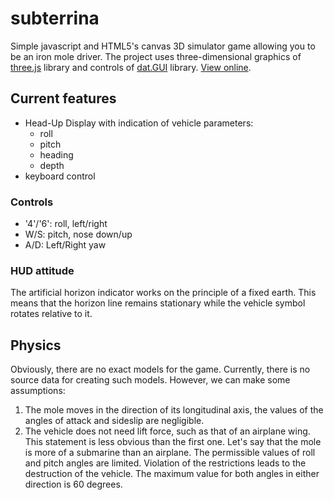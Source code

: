 # subterrina
Simple javascript and HTML5's canvas 3D simulator game allowing you to be an iron mole driver. The project uses three-dimensional graphics of [three.js](https://github.com/mrdoob/three.js) library and controls of [dat.GUI](https://github.com/dataarts/dat.gui) library.
[View online](https://yeryomin1.github.io/subterrina/).
## Current features
* Head-Up Display with indication of vehicle parameters:
  * roll
  * pitch
  * heading
  * depth
* keyboard control
### Controls
* '4'/'6': roll, left/right
* W/S: pitch, nose down/up
* A/D: Left/Right yaw
### HUD attitude
The artificial horizon indicator works on the principle of a fixed earth. This means that the horizon line remains stationary while the vehicle symbol rotates relative to it.
## Physics
Obviously, there are no exact models for the game. Currently, there is no source data for creating such models. However, we can make some assumptions:
1. The mole moves in the direction of its longitudinal axis, the values of the angles of attack and sideslip are negligible.
2. The vehicle does not need lift force, such as that of an airplane wing. This statement is less obvious than the first one. Let's say that the mole is more of a submarine than an airplane.
 The permissible values of roll and pitch angles are limited. Violation of the restrictions leads to the destruction of the vehicle. The maximum value for both angles in either direction is 60 degrees.
